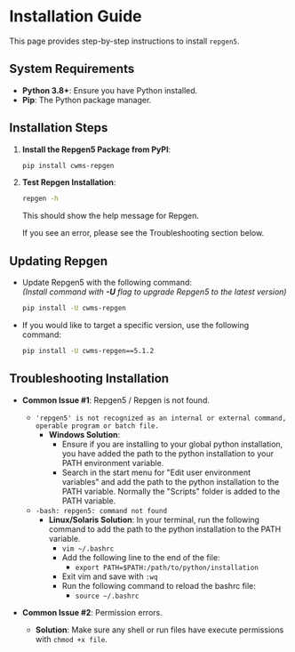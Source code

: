 # Installation Guide

This page provides step-by-step instructions to install `repgen5`.

## System Requirements

- **Python 3.8+**: Ensure you have Python installed.
- **Pip**: The Python package manager.

## Installation Steps

1. **Install the Repgen5 Package from PyPI**:

    ```bash
    pip install cwms-repgen
    ```


2. **Test Repgen Installation**:

    ```bash
    repgen -h
    ```
    This should show the help message for Repgen. 

    If you see an error, please see the Troubleshooting section below.

## Updating Repgen

  - Update Repgen5 with the following command:  
    _(Install command with **-U** flag to upgrade Repgen5 to the latest version)_
    ```bash
    pip install -U cwms-repgen
    ```
  - If you would like to target a specific version, use the following command:
    ```bash
    pip install -U cwms-repgen==5.1.2
    ``` 



## Troubleshooting Installation

- **Common Issue #1**: Repgen5 / Repgen is not found.
  - ```'repgen5' is not recognized as an internal or external command, operable program or batch file.```
    - **Windows Solution**:  
      - Ensure if you are installing to your global python installation, you have added the path to the python installation to your PATH environment variable. 
      - Search in the start menu for "Edit user environment variables" and add the path to the python installation to the PATH variable. Normally the "Scripts" folder is added to the PATH variable.
  - ```-bash: repgen5: command not found```
    - **Linux/Solaris Solution**: In your terminal, run the following command to add the path to the python installation to the PATH variable.
      - `vim ~/.bashrc`
      - Add the following line to the end of the file:
        - ```export PATH=$PATH:/path/to/python/installation```
      - Exit vim and save with `:wq`
      - Run the following command to reload the bashrc file:
        - ```source ~/.bashrc```

- **Common Issue #2**: Permission errors.
    - **Solution**: Make sure any shell or run files have execute permissions with `chmod +x file`.

<!-- - **Common Issue #3**: Custom user made module are not found.
  - ```ImportError: No module named 'customModule'```
    - **Solution**: Ensure the custom module is in the same directory as the `.frm` file you made. Then import with
    - ```from customModule import functionName``` -->
